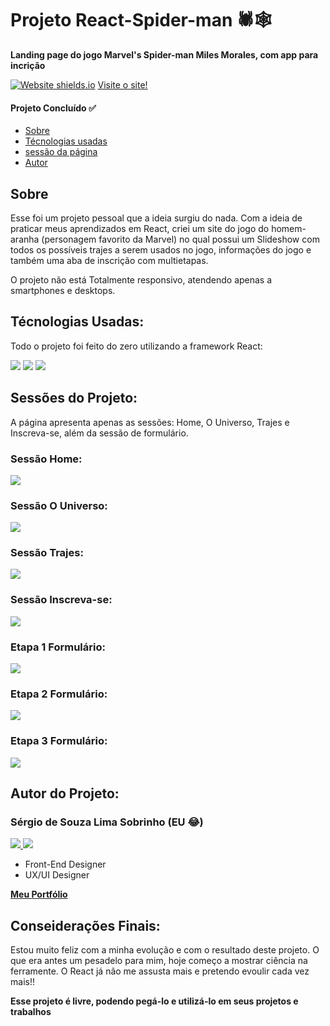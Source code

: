 <h1> Projeto React-Spider-man 🕷🕸 </h1>
<p><b>Landing page do jogo Marvel's Spider-man Miles Morales, com app para incrição</b></p>

[![Website shields.io](https://img.shields.io/website-up-down-green-red/http/shields.io.svg)](http://shields.io/)
<a href="https://csb-4zrj5-1gvtddp8l-leehsanttana.vercel.app/"> Visite o site! </a>

<h4> 
	Projeto Concluído ✅
</h4>

<ul>
 <li><a href="#sobre">Sobre</a></li>
 <li><a href="#tecnologias">Técnologias usadas</a></li> 
 <li><a href="#sessao">sessão da página</a></li>
 <li><a href="#autor">Autor</a></li> 
</ul>

<h2 id="sobre">Sobre</h2>
<p>Esse foi um projeto pessoal que a ideia surgiu do nada. Com a ideia de praticar meus aprendizados em React, criei um site do jogo do homem-aranha (personagem favorito da Marvel) no qual possui um Slideshow com todos os possíveis trajes a serem usados no jogo, informações do jogo e também uma aba de inscrição com multietapas.</p>

<p>O projeto não está Totalmente responsivo, atendendo apenas a smartphones e desktops.</p>

<h2 id="tecnologias">Técnologias Usadas:</h2>

<p> Todo o projeto foi feito do zero utilizando a framework React:</p>

<p>
  <img src="https://img.shields.io/badge/React-20232A?style=for-the-badge&logo=react&logoColor=61DAFB" />
  <img src="https://img.shields.io/badge/styled--components-DB7093?style=for-the-badge&logo=styled-components&logoColor=white" />
  <img src="https://img.shields.io/badge/React_Router-CA4245?style=for-the-badge&logo=react-router&logoColor=white" />
</p>

<h2 id="sessao">Sessões do Projeto:</h2>

<p>A página apresenta apenas as sessões: Home, O Universo, Trajes e Inscreva-se, além da sessão de formulário.<p>

<h3>Sessão Home:</h3>
<img src="https://i.imgur.com/FLZUUA7.jpg" />

<h3>Sessão O Universo:</h3>
<img src="https://i.imgur.com/qdRHffd.jpg" />

<h3>Sessão Trajes:</h3>
<img src="https://i.imgur.com/5u071IJ.jpg" />

<h3>Sessão Inscreva-se:</h3>
<img src="https://i.imgur.com/pG7EJmD.jpg" />

<h3>Etapa 1 Formulário:</h3>
<img src="https://i.imgur.com/SsIsjN2.jpg" />

<h3>Etapa 2 Formulário:</h3>
<img src="https://i.imgur.com/ezvxsvQ.jpg" />

<h3>Etapa 3 Formulário:</h3>
<img src="https://i.imgur.com/g120wnA.jpg" />

<h2 id="autor">Autor do Projeto:</h2>

<h3>Sérgio de Souza Lima Sobrinho (EU 😂)</h3>

<p> 
  <a href="https://www.linkedin.com/in/sobrinhosergio/">
    <img src="https://img.shields.io/badge/LinkedIn-0077B5?style=for-the-badge&logo=linkedin&logoColor=white" />
  </a> 
  <a href="https://github.com/SobrinhoSergio">
    <img src="https://img.shields.io/badge/GitHub-100000?style=for-the-badge&logo=github&logoColor=white" />
  </a> 
</p>

<ul>
  <li>Front-End Designer</li>
  <li>UX/UI Designer</li>
</ul>

<a href="" target="_blanck"><b>Meu Portfólio</b></a>

<h2 id="consideracoes">Conseiderações Finais:</h2>

<p>Estou muito feliz com a minha evolução e com o resultado deste projeto. O que era antes um pesadelo para mim, hoje começo a mostrar ciência na ferramente. O React já não me assusta mais e pretendo evoulir cada vez mais!!<p/>

<p><b>Esse projeto é livre, podendo pegá-lo e utilizá-lo em seus projetos e trabalhos <b></p>
